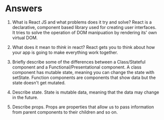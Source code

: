 # Answers

1.  What is React JS and what problems does it try and solve?
React is a declarative, component based library used for creating user interfaces. It tries to solve the operation of DOM manipuation by rendering its' own virtual DOM.

2.  What does it mean to _think_ in react?
React gets you to think about how your app is going to make everything work together.

3.  Briefly describe some of the differences between a Class/Stateful component and a Functional/Presentational component.
A class component has mutable state, meaning you can change the state with setState. Function components are components that show data but the state doesn't get mutated.

4.  Describe state.
State is mutable data, meaning that the data may change in the future.

5.  Describe props.
Props are properties that allow us to pass information from parent components to their children and so on.